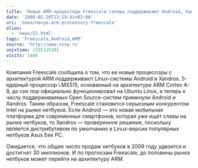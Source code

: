 ```yaml
---
title: 'Новые ARM-процессоры Freescale теперь поддерживают Android, Xandros Linux'
date: '2009-02-20T13:19:41+03:00'
uri: 'news/novye-arm-processory-freescale'
alias: 
  - 'news/52.html'
tags: 'Freescale,Android,ARM'
source: 'http://www.nixp.ru'
unixtime: 1235125181
visits: 1406
---
```

Компания Freescale сообщила о том, что ее новые процессоры с архитектурой ARM поддерживают Linux-системы Android и Xandros. 5-ядерный процессор i.MX515, основанный на архитектуре ARM Cortex A-8, до сих пор официально функционировал на Ubuntu Linux, а теперь к числу поддерживаемых Open Source-систем примкнули Android и Xandros. Таким образом, Freescale становится серьезным конкурентом Intel на рынке нетбуков. Если Android — это новая мобильная платформа для современных смартфонов, которая уже ищет славы на рынке нетбуков, то Xandros — проверенное решение, поскольку является дистрибутивом по умолчанию в Linux-версии популярных нетбуков Asus Eee PC.

Ожидается, что общее число продаж нетбуков в 2009 году удвоится и достигнет 30 миллионов. И по прогнозам Freescale, до половины рынка нетбуков может перейти на архитектуру ARM.
